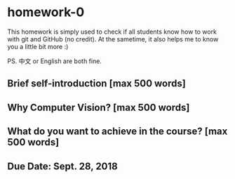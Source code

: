 # homework-0
This homework is simply used to check if all students know how to work with git and GitHub (no credit).
At the sametime, it also helps me to know you a little bit more :)

PS. 中文 or English are both fine.

## Brief self-introduction [max 500 words]

## Why Computer Vision? [max 500 words]

## What do you want to achieve in the course? [max 500 words]

## Due Date: Sept. 28, 2018
